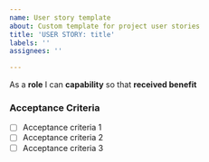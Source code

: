 ```yaml
---
name: User story template
about: Custom template for project user stories
title: 'USER STORY: title'
labels: ''
assignees: ''

---
```


As a **role** I can **capability** so that **received benefit**


### Acceptance Criteria

- [ ] Acceptance criteria 1
- [ ] Acceptance criteria 2
- [ ] Acceptance criteria 3
